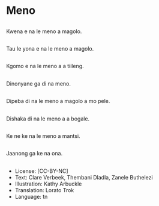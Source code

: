 # Meno

##
Kwena e na le meno a
magolo.

##
Tau le yona e na le
meno a magolo.

##
Kgomo e na le meno a
a tiileng.

##
Dinonyane ga di na
meno.

##
Dipeba di na le meno a
magolo a mo pele.

##
Dishaka di na le meno a
a bogale.

##
Ke ne ke na le meno a
mantsi.

##
Jaanong ga ke na ona.

##
* License: [CC-BY-NC]
* Text: Clare Verbeek, Thembani Dladla, Zanele Buthelezi
* Illustration: Kathy Arbuckle
* Translation: Lorato Trok
* Language: tn
